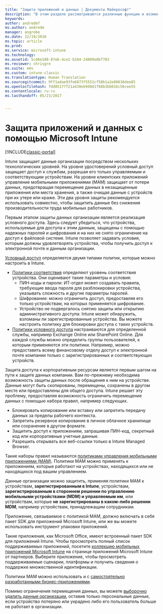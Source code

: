 ```yaml
---
title: "Защита приложений и данных | Документы Майкрософт"
description: "В этом разделе рассматриваются различные функции и возможности Intune, предназначенные для защиты корпоративных приложений и данных."
keywords: 
author: andredm7
ms.author: andredm
manager: angrobe
ms.date: 12/19/2016
ms.topic: article
ms.prod: 
ms.service: microsoft-intune
ms.technology: 
ms.assetid: 5c46e188-87eb-4ce2-b184-24809e8bf783
ms.reviewer: chrisgre
ms.suite: ems
ms.custom: intune-classic
ms.translationtype: Human Translation
ms.sourcegitcommit: 9ff1adae93fe6873f5551cf58b1a2e89638dee85
ms.openlocfilehash: fdd85177f21a430eb940d1f88b3bb016c56cee55
ms.contentlocale: ru-ru
ms.lasthandoff: 05/23/2017


---
```


# <a name="protect-apps-and-data-with-microsoft-intune"></a>Защита приложений и данных с помощью Microsoft Intune

[!INCLUDE[classic-portal](../includes/classic-portal.md)]

Intune защищает данные организации посредством нескольких технологических уровней. На уровне удостоверений условный доступ защищает доступ к службам, разрешая его только управляемым и соответствующим устройствам. На уровне клиентских приложений управление мобильными приложениями (MAM) защищает от потери данных, предотвращая перемещение данных в незащищенные приложения или места хранения, а также очищая данные с устройств при их утере или краже. Эти два уровня защиты рекомендуется использовать совместно, чтобы защитить данные без снижения производительности труда мобильных работников.

Первым этапом защиты данных организации является реализация условного доступа. Здесь следует убедиться, что устройства, используемые для доступа к этим данным, защищены с помощью надежных паролей и шифрования и на них не снято ограничение на доступ к файловой системе. Intune позволяет задавать условия, которым должны удовлетворять устройства, чтобы получить доступ к электронной почте и данным организации.

[Условный доступ](restrict-access-to-email-and-o365-services-with-microsoft-intune.md) определяется двумя типами политик, которые можно настроить в Intune.
- [Политики соответствия](introduction-to-device-compliance-policies-in-microsoft-intune.md) определяют уровень соответствия устройства. Они оценивают такие параметры и условия:
  - ПИН-коды и пароли: ИТ-отдел может создавать правила, требующие ввода пароля для разблокировки устройства, указывать сложность и другие параметры паролей.
  - Шифрование: можно ограничить доступ, предоставляя его только устройствам, на которых применяется шифрование.
  - Устройство не подвергалось снятию защиты или открытию административного доступа: Intune может обнаружить, взломаны ли зарегистрированные устройства. Вы можете настроить политику для блокировки доступа с таких устройств.
- [Политики условного доступа](restrict-access-to-email-and-o365-services-with-microsoft-intune.md) настраиваются для определенной службы, например Exchange Online или SharePoint Online. Для каждой службы можно определить группы пользователей, к которым применяются эти политики. Например, можно предоставить всему финансовому отделу доступ к электронной почте компании только с зарегистрированных и соответствующих устройств.

Защита доступа к корпоративным ресурсам является первым шагом на пути к защите данных компании. Вам по-прежнему необходима возможность защиты данных после обращения к ним на устройстве. Данные могут быть скопированы, перемещены, сохранены в другом месте или предоставлены для общего доступа. Intune решает эту проблему, предоставляя возможность ограничить перемещение данных с помощью набора правил, например следующих.
- Блокировать копирование или вставку или запретить передачу данных за пределы рабочего контекста.
- Запретить резервное копирование в личное облачное хранилище или сохранение в другом формате.
- Защитить доступ к приложениям, запрашивая ПИН-код, секретный код или корпоративные учетные данные.
- Разрешить открывать все веб-ссылки только в Intune Managed Browser.

Такие наборы правил называются [политиками управления мобильными приложениями (MAM)](protect-app-data-using-mobile-app-management-policies-with-microsoft-intune.md). Политики MAM можно применять к приложениям, которые работают на устройствах, находящихся или не находящихся под вашим управлением.  

Данные организации можно защитить, применяя политики MAM к устройствам, **зарегистрированным в Intune**, устройствам, **зарегистрированным в стороннем решении по управлению мобильными устройствами (MDM) и управляемым им**, или устройствам, которые **не зарегистрированы в каком-либо решении MDM**, например устройствам, принадлежащим сотрудникам.

Приложение, связываемое с политикой MAM, должно включать в себя пакет SDK для приложений Microsoft Intune, или же вы можете использовать инструмент упаковки приложений.

Такие приложения, как Microsoft Office, имеют встроенный пакет SDK для приложений Intune. Чтобы просмотреть полный список поддерживаемых приложений, посетите [коллекцию мобильных приложений Microsoft Intune](https://www.microsoft.com/cloud-platform/microsoft-intune-apps) на странице приложений Microsoft Intune от партнеров. Выберите приложение, чтобы просмотреть поддерживаемые сценарии, платформы и получить сведения о поддержке множественной идентификации.

Политики MAM можно использовать и с [самостоятельно разработанными бизнес-приложениями](decide-how-to-prepare-apps-for-mobile-application-management-with-microsoft-intune.md).

Помимо ограничения перемещения данных, вы можете [выборочно удалить данные организации](wipe-managed-company-app-data-with-microsoft-intune.md), оставив только персональные данные, если устройство потеряно или украдено либо его пользователь больше не работает в организации.

